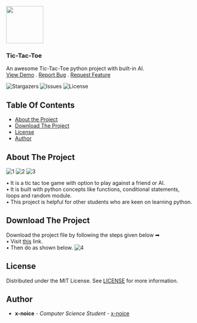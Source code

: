 <img src='https://github.com/x-noice/Tic-Tac-Toe/assets/150224928/c035894c-0e3e-4e95-afd3-0d2d21a17c8a' width='100px'>
<h3>Tic-Tac-Toe</h3>
<p>
  An awesome Tic-Tac-Toe python project with built-in AI.
  <br/>
  <a href="https://replit.com/@raghavsrvtryan/Tic-Tac-Toe#main.py">View Demo</a>
  .
  <a href="https://github.com/x-noice/Tic-Tac-Toe/issues">Report Bug</a>
  .
  <a href="https://github.com/x-noice/Tic-Tac-Toe/issues">Request Feature</a>
  </p>

![Stargazers](https://img.shields.io/github/stars/x-noice/Tic-Tac-Toe?style=social) ![Issues](https://img.shields.io/github/issues/x-noice/Tic-Tac-Toe) ![License](https://img.shields.io/github/license/x-noice/Tic-Tac-Toe) 

## Table Of Contents

* [About the Project](#about-the-project)
* [Download The Project](#download-the-project)
* [License](#license)
* [Author](#author)

## About The Project

![1](https://github.com/x-noice/Tic-Tac-Toe/assets/150224928/b9bf638f-3cc7-404e-9463-46e6595c599e)
![2](https://github.com/x-noice/Tic-Tac-Toe/assets/150224928/6d92c603-f16b-45e0-acbd-2f839f60c6df)
![3](https://github.com/x-noice/Tic-Tac-Toe/assets/150224928/4e0877dd-6f21-47c5-997b-05c8c9ddefa5)

• It is a tic tac toe game with option to play against a friend or AI.<br>
• It is built with python concepts like functions, conditional statements, loops and random module.<br>
• This project is helpful for other students who are keen on learning python.

## Download The Project
Download the project file by following the steps given below ➡<br>
• Visit <a href='https://github.com/x-noice/Tic-Tac-Toe/blob/main/tic-tac-toe.py'>this</a> link.<br>
• Then do as shown below.
![4](https://github.com/x-noice/Tic-Tac-Toe/assets/150224928/2b2faca9-5481-4ba0-bf88-3910d8253151)

## License
Distributed under the MIT License. See [LICENSE](https://github.com/x-noice/Tic-Tac-Toe/blob/main/LICENSE) for more information.
## Author
* **x-noice** - *Computer Science Student* - [x-noice](https://github.com/x-noice/)
